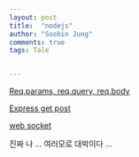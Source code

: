 ```yaml
---
layout: post
title:  "nodejs"
author: "Soobin Jung"
comments: true
tags: Tale


---
```




[Req.params, req.query, req.body](https://studyingych.tistory.com/34)

[Express get post](https://studyingych.tistory.com/39?category=890206)

[web socket](https://medium.com/@chullino/http%EC%97%90%EC%84%9C%EB%B6%80%ED%84%B0-websocket%EA%B9%8C%EC%A7%80-94df91988788)

진짜 나 ... 여러모로 대박이다 ...